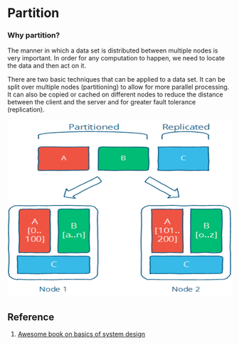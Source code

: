 # Partition
### Why partition?
The manner in which a data set is distributed between multiple nodes is very important. In order for any computation to happen, we need to locate the data and then act on it.

There are two basic techniques that can be applied to a data set. It can be split over multiple nodes (partitioning) to allow for more parallel processing. It can also be copied or cached on different nodes to reduce the distance between the client and the server and for greater fault tolerance (replication).

<img src="https://github.com/gauxs/sysd/blob/master/media/image/part-repl.png?raw=true" width="600" height="400">

## Reference
1. [Awesome book on basics of system design](http://book.mixu.net/distsys/single-page.html)
